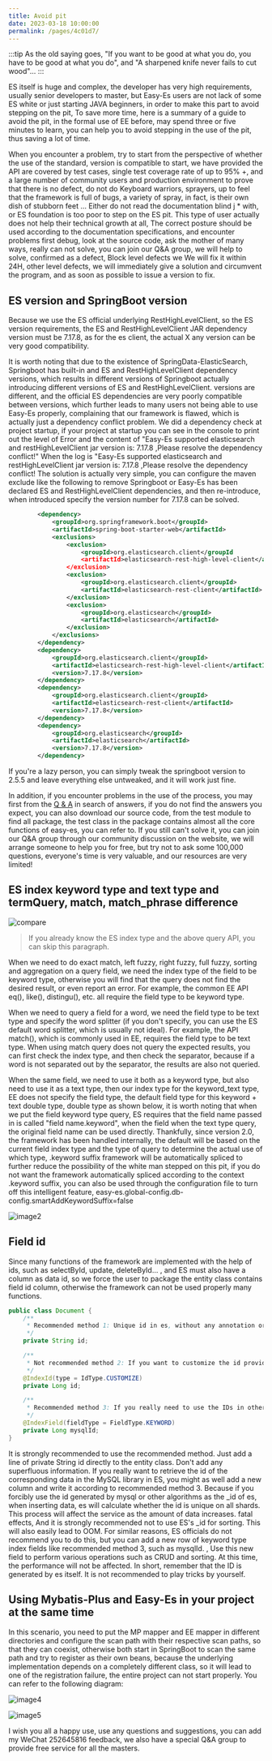 ```yaml
---
title: Avoid pit
date: 2023-03-18 10:00:00
permalink: /pages/4c01d7/
---
```

:::tip
As the old saying goes, "If you want to be good at what you do, you have to be good at what you do", and "A sharpened knife never fails to cut wood"...
:::

ES itself is huge and complex, the developer has very high requirements, usually senior developers to master, but Easy-Es users are not lack of some ES white or just starting JAVA beginners, in order to make this part to avoid stepping on the pit,
To save more time, here is a summary of a guide to avoid the pit, in the formal use of EE before, may spend three or five minutes to learn, you can help you to avoid stepping in the use of the pit, thus saving a lot of time.

When you encounter a problem, try to start from the perspective of whether the use of the standard, version is compatible to start, we have provided the API are covered by test cases, single test coverage rate of up to 95% +, and a large number of community users and production environment to prove that there is no defect, do not do
Keyboard warriors, sprayers, up to feel that the framework is full of bugs, a variety of spray, in fact, is their own dish of stubborn feet ... Either do not read the documentation blind j * with, or ES foundation is too poor to step on the ES pit. This type of user actually does not help their technical growth at all,
The correct posture should be used according to the documentation specifications, and encounter problems first debug, look at the source code, ask the mother of many ways, really can not solve, you can join our Q&A group, we will help to solve, confirmed as a defect, Block level defects we
We will fix it within 24H, other level defects, we will immediately give a solution and circumvent the program, and as soon as possible to issue a version to fix.

## ES version and SpringBoot version

Because we use the ES official underlying RestHighLevelClient, so the ES version requirements, the ES and RestHighLevelClient JAR dependency version must be 7.17.8, as for the es client, the actual
X any version can be very good compatibility.

It is worth noting that due to the existence of SpringData-ElasticSearch, Springboot has built-in and ES and RestHighLevelClient dependency versions, which results in different versions of Springboot actually introducing different versions of ES and RestHighLevelClient.
versions are different, and the official ES dependencies are very poorly compatible between versions, which further leads to many users not being able to use Easy-Es properly, complaining that our framework is flawed, which is actually just a dependency conflict problem.
We did a dependency check at project startup, if your project at startup you can see in the console to print out the level of Error and the content of "Easy-Es supported elasticsearch and restHighLevelClient jar version is: 7.17.8 ,Please resolve the dependency conflict!"
When the log is "Easy-Es supported elasticsearch and restHighLevelClient jar version is: 7.17.8 ,Please resolve the dependency conflict!
The solution is actually very simple, you can configure the maven exclude like the following to remove Springboot or Easy-Es has been declared ES and RestHighLevelClient dependencies, and then re-introduce, when introduced specify the version number for 7.17.8 can be solved.
```xml
        <dependency>
            <groupId>org.springframework.boot</groupId>
            <artifactId>spring-boot-starter-web</artifactId>
            <exclusions>
                <exclusion>
                    <groupId>org.elasticsearch.client</groupId
                    <artifactId>elasticsearch-rest-high-level-client</artifactId
                </exclusion>
                <exclusion>
                    <groupId>org.elasticsearch.client</groupId>
                    <artifactId>elasticsearch-rest-client</artifactId>
                </exclusion>
                <exclusion>
                    <groupId>org.elasticsearch</groupId>
                    <artifactId>elasticsearch</artifactId>
                </exclusion>
            </exclusions>
        </dependency>
        <dependency>
            <groupId>org.elasticsearch.client</groupId>
            <artifactId>elasticsearch-rest-high-level-client</artifactId>
            <version>7.17.8</version>
        </dependency>
        <dependency>
            <groupId>org.elasticsearch.client</groupId>
            <artifactId>elasticsearch-rest-client</artifactId>
            <version>7.17.8</version>
        </dependency>
        <dependency>
            <groupId>org.elasticsearch</groupId>
            <artifactId>elasticsearch</artifactId>
            <version>7.17.8</version>
        </dependency>
```

If you're a lazy person, you can simply tweak the springboot version to 2.5.5 and leave everything else untweaked, and it will work just fine.

In addition, if you encounter problems in the use of the process, you may first from the [Q & A](/pages/0f228d/) in search of answers, if you do not find the answers you expect, you can also download our source code, from the test module to find all package, the test class in the package contains almost all the core functions of easy-es, you can refer to.
If you still can't solve it, you can join our Q&A group through our community discussion on the website, we will arrange someone to help you for free, but try not to ask some 100,000 questions, everyone's time is very valuable, and our resources are very limited!

## ES index keyword type and text type and termQuery, match, match_phrase difference

![compare](https://iknow.hs.net/6b9f24cf-7eb9-43ac-9b65-86c3b759cd69.png)

> If you already know the ES index type and the above query API, you can skip this paragraph.

When we need to do exact match, left fuzzy, right fuzzy, full fuzzy, sorting and aggregation on a query field, we need the index type of the field to be keyword type, otherwise you will find that the query does not find the desired result, or even report an error. For example, the common EE API eq(), like(), distingu(), etc. all require the field type to be keyword type.

When we need to query a field for a word, we need the field type to be text type and specify the word splitter (if you don't specify, you can use the ES default word splitter, which is usually not ideal). For example, the API match(), which is commonly used in EE, requires the field type to be text type. When using match query does not query the expected results, you can first check the index type, and then check the separator, because if a word is not separated out by the separator, the results are also not queried.

When the same field, we need to use it both as a keyword type, but also need to use it as a text type, then our index type for the keyword_text type, EE does not specify the field type, the default field type for this keyword + text double type, double type as shown below, it is worth noting that when we put the field keyword type query, ES requires that the field name passed in is called "field name.keyword", when the field when the text type query, the original field name can be used directly.
Thankfully, since version 2.0, the framework has been handled internally, the default will be based on the current field index type and the type of query to determine the actual use of which type, .keyword suffix framework will be automatically spliced to further reduce the possibility of the white man stepped on this pit, if you do not want the framework automatically spliced according to the context .keyword suffix, you can also be used through the configuration file to turn off this intelligent feature,
easy-es.global-config.db-config.smartAddKeywordSuffix=false

![image2](https://iknow.hs.net/72818af6-7cc3-4833-b7a7-dbff845ce73e.png)



## Field id

Since many functions of the framework are implemented with the help of ids, such as selectById, update, deleteById... , and ES must also have a column as data id, so we force the user to package the entity class contains field id column, otherwise the framework can not be used properly many functions.

````java
public class Document {
    /**
     * Recommended method 1: Unique id in es, without any annotation or @IndexId(type=IdType.NONE). At this time, the id value will be automatically generated by es
     */
    private String id;

    /**
     * Not recommended method 2: If you want to customize the id provided for you by the id in es, such as the id in MySQL, please specify the type in the annotation as customize or directly specify it in the global configuration file, then you can Assign value to id when inserting data
     */
    @IndexId(type = IdType.CUSTOMIZE)
    private Long id;

    /**
     * Recommended method 3: If you really need to use the IDs in other databases, you might as well add the ID in recommended method 1 and add a column with a field type of keyword to store the IDs in other databases.
     */
    @IndexField(fieldType = FieldType.KEYWORD)
    private Long mysqlId;
}
````

It is strongly recommended to use the recommended method. Just add a line of private String id directly to the entity class. Don't add any superfluous information. If you really want to retrieve the id of the corresponding data in the MySQL library in ES, you might as well add a new column and write it according to recommended method 3.
Because if you forcibly use the id generated by mysql or other algorithms as the _id of es, when inserting data, es will calculate whether the id is unique on all shards. This process will affect the service as the amount of data increases. fatal effects,
And it is strongly recommended not to use ES's _id for sorting. This will also easily lead to OOM. For similar reasons, ES officials do not recommend you to do this, but you can add a new row of keyword type index fields like recommended method 3, such as mysqlId. ,
Use this new field to perform various operations such as CRUD and sorting. At this time, the performance will not be affected. In short, remember that the ID is generated by es itself. It is not recommended to play tricks by yourself.

## Using Mybatis-Plus and Easy-Es in your project at the same time
In this scenario, you need to put the MP mapper and EE mapper in different directories and configure the scan path with their respective scan paths, so that they can coexist, otherwise both start in SpringBoot to scan the same path and try to register as their own beans, because the underlying implementation depends on a completely different class, so it will lead to one of the registration failure, the entire project can not start properly. You can refer to the following diagram:

![image4](https://iknow.hs.net/30f08bc4-cb07-4ac6-8a52-59e062105238.png)

![image5](https://iknow.hs.net/1b5806d4-6c5b-48e6-a025-7746f89f0f6a.png)


I wish you all a happy use, use any questions and suggestions, you can add my WeChat 252645816 feedback, we also have a special Q&A group to provide free service for all the masters.